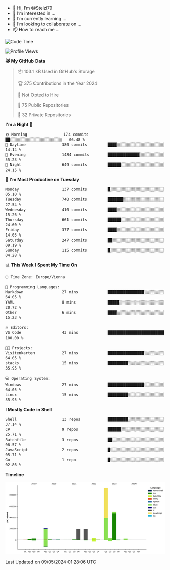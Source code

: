 - 👋 Hi, I’m @Stelzi79
- 👀 I’m interested in ...
- 🌱 I’m currently learning ...
- 💞️ I’m looking to collaborate on ...
- 📫 How to reach me ...

<!--START_SECTION:waka-->
![Code Time](http://img.shields.io/badge/Code%20Time-992%20hrs%2039%20mins-blue)

![Profile Views](http://img.shields.io/badge/Profile%20Views-0-blue)

**🐱 My GitHub Data** 

> 📦 103.1 kB Used in GitHub's Storage 
 > 
> 🏆 375 Contributions in the Year 2024
 > 
> 🚫 Not Opted to Hire
 > 
> 📜 75 Public Repositories 
 > 
> 🔑 32 Private Repositories 
 > 
**I'm a Night 🦉** 

```text
🌞 Morning                174 commits         ██░░░░░░░░░░░░░░░░░░░░░░░   06.48 % 
🌆 Daytime                380 commits         ████░░░░░░░░░░░░░░░░░░░░░   14.14 % 
🌃 Evening                1484 commits        ██████████████░░░░░░░░░░░   55.23 % 
🌙 Night                  649 commits         ██████░░░░░░░░░░░░░░░░░░░   24.15 % 
```
📅 **I'm Most Productive on Tuesday** 

```text
Monday                   137 commits         █░░░░░░░░░░░░░░░░░░░░░░░░   05.10 % 
Tuesday                  740 commits         ███████░░░░░░░░░░░░░░░░░░   27.54 % 
Wednesday                410 commits         ████░░░░░░░░░░░░░░░░░░░░░   15.26 % 
Thursday                 661 commits         ██████░░░░░░░░░░░░░░░░░░░   24.60 % 
Friday                   377 commits         ████░░░░░░░░░░░░░░░░░░░░░   14.03 % 
Saturday                 247 commits         ██░░░░░░░░░░░░░░░░░░░░░░░   09.19 % 
Sunday                   115 commits         █░░░░░░░░░░░░░░░░░░░░░░░░   04.28 % 
```


📊 **This Week I Spent My Time On** 

```text
🕑︎ Time Zone: Europe/Vienna

💬 Programming Languages: 
Markdown                 27 mins             ████████████████░░░░░░░░░   64.05 % 
YAML                     8 mins              █████░░░░░░░░░░░░░░░░░░░░   20.72 % 
Other                    6 mins              ████░░░░░░░░░░░░░░░░░░░░░   15.23 % 

🔥 Editors: 
VS Code                  43 mins             █████████████████████████   100.00 % 

🐱‍💻 Projects: 
Visitenkarten            27 mins             ████████████████░░░░░░░░░   64.05 % 
stacks                   15 mins             █████████░░░░░░░░░░░░░░░░   35.95 % 

💻 Operating System: 
Windows                  27 mins             ████████████████░░░░░░░░░   64.05 % 
Linux                    15 mins             █████████░░░░░░░░░░░░░░░░   35.95 % 
```

**I Mostly Code in Shell** 

```text
Shell                    13 repos            █████████░░░░░░░░░░░░░░░░   37.14 % 
C#                       9 repos             ██████░░░░░░░░░░░░░░░░░░░   25.71 % 
Batchfile                3 repos             ██░░░░░░░░░░░░░░░░░░░░░░░   08.57 % 
JavaScript               2 repos             █░░░░░░░░░░░░░░░░░░░░░░░░   05.71 % 
Go                       1 repo              █░░░░░░░░░░░░░░░░░░░░░░░░   02.86 % 
```



**Timeline**

![Lines of Code chart](https://raw.githubusercontent.com/Stelzi79/Stelzi79/main/assets/bar_graph.png)


 Last Updated on 09/05/2024 01:28:06 UTC
<!--END_SECTION:waka-->

<!---
Stelzi79/Stelzi79 is a ✨ special ✨ repository because its `README.md` (this file) appears on your GitHub profile.
You can click the Preview link to take a look at your changes.
--->
